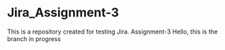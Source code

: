 # Jira_Assignment-3
This is a repository created for testing Jira. Assignment-3
Hello, this is the branch in progress
